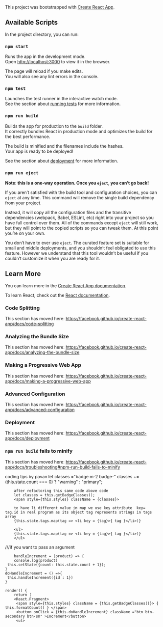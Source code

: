This project was bootstrapped with [Create React App](https://github.com/facebook/create-react-app).

## Available Scripts

In the project directory, you can run:

### `npm start`

Runs the app in the development mode.<br />
Open [http://localhost:3000](http://localhost:3000) to view it in the browser.

The page will reload if you make edits.<br />
You will also see any lint errors in the console.

### `npm test`

Launches the test runner in the interactive watch mode.<br />
See the section about [running tests](https://facebook.github.io/create-react-app/docs/running-tests) for more information.

### `npm run build`

Builds the app for production to the `build` folder.<br />
It correctly bundles React in production mode and optimizes the build for the best performance.

The build is minified and the filenames include the hashes.<br />
Your app is ready to be deployed!

See the section about [deployment](https://facebook.github.io/create-react-app/docs/deployment) for more information.

### `npm run eject`

**Note: this is a one-way operation. Once you `eject`, you can’t go back!**

If you aren’t satisfied with the build tool and configuration choices, you can `eject` at any time. This command will remove the single build dependency from your project.

Instead, it will copy all the configuration files and the transitive dependencies (webpack, Babel, ESLint, etc) right into your project so you have full control over them. All of the commands except `eject` will still work, but they will point to the copied scripts so you can tweak them. At this point you’re on your own.

You don’t have to ever use `eject`. The curated feature set is suitable for small and middle deployments, and you shouldn’t feel obligated to use this feature. However we understand that this tool wouldn’t be useful if you couldn’t customize it when you are ready for it.

## Learn More

You can learn more in the [Create React App documentation](https://facebook.github.io/create-react-app/docs/getting-started).

To learn React, check out the [React documentation](https://reactjs.org/).

### Code Splitting

This section has moved here: https://facebook.github.io/create-react-app/docs/code-splitting

### Analyzing the Bundle Size

This section has moved here: https://facebook.github.io/create-react-app/docs/analyzing-the-bundle-size

### Making a Progressive Web App

This section has moved here: https://facebook.github.io/create-react-app/docs/making-a-progressive-web-app

### Advanced Configuration

This section has moved here: https://facebook.github.io/create-react-app/docs/advanced-configuration

### Deployment

This section has moved here: https://facebook.github.io/create-react-app/docs/deployment

### `npm run build` fails to minify

This section has moved here: https://facebook.github.io/create-react-app/docs/troubleshooting#npm-run-build-fails-to-minify


coding tips by pavan
        let classes ="badge m-2 badge-"
        classes += (this.state.count === 0) ? "warning" : "primary";

        after refactoring this same code above code
        let classes = this.getBadgeClasses();
        <span style={this.styles} className = {classes}>

        to have li different value in map we use key attribute  key= tag.id in real program as its object tag represents strings in tags array
        {this.state.tags.map(tag => <li key = {tag}>{ tag }</li>)}
        
        <ul>
        {this.state.tags.map(tag => <li key = {tag}>{ tag }</li>)}
        </ul>

///if you want to pass an argument
        
        handleIncrement = (product) => {
        console.log(product)
     this.setState({count: this.state.count + 1});  
    }
    doHandleIncrement = () =>{
     this.handleIncrement({id : 1})
    }
    
    render() { 
        return (
        <React.Fragment>
         <span style={this.styles} className = {this.getBadgeClasses()}> { this.formatCount() } </span>
         <button onClick = {this.doHandleIncrement} className ="btn btn-secondary btn-sm" >Increment</button>
         <ul>